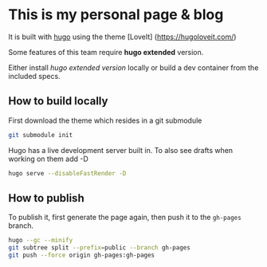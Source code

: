 # This is my personal page & blog

It is built with [hugo](https://gohugo.io/) using the theme [LoveIt] (https://hugoloveit.com/)

Some features of this team require **hugo extended** version.

Either install *hugo extended version* locally or build a dev container from the included specs.

## How to build locally

First download the theme which resides in a git submodule
```bash
git submodule init
```

Hugo has a live development server built in.
To also see drafts when working on them add -D

```bash
hugo serve --disableFastRender -D
```

## How to publish

To publish it, first generate the page again, then push it to the `gh-pages` branch.

```bash
hugo --gc --minify
git subtree split --prefix=public --branch gh-pages
git push --force origin gh-pages:gh-pages
```
